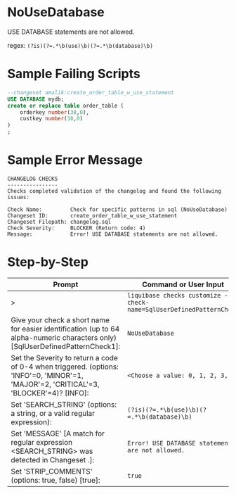 # NoUseDatabase

USE DATABASE statements are not allowed.

regex: `(?is)(?=.*\b(use)\b)(?=.*\b(database)\b)`

# Sample Failing Scripts
``` sql
--changeset amalik:create_order_table_w_use_statement
USE DATABASE mydb;
create or replace table order_table (
    orderkey number(38,0),
    custkey number(38,0)
)
;
```

# Sample Error Message
``` 
CHANGELOG CHECKS
----------------
Checks completed validation of the changelog and found the following issues:

Check Name:         Check for specific patterns in sql (NoUseDatabase)
Changeset ID:       create_order_table_w_use_statement
Changeset Filepath: changelog.sql
Check Severity:     BLOCKER (Return code: 4)
Message:            Error! USE DATABASE statements are not allowed.
```

# Step-by-Step
| Prompt | Command or User Input |
| ------ | ----------------------|
| > | `liquibase checks customize --check-name=SqlUserDefinedPatternCheck` |
| Give your check a short name for easier identification (up to 64 alpha-numeric characters only) [SqlUserDefinedPatternCheck1]: | `NoUseDatabase` |
| Set the Severity to return a code of 0-4 when triggered. (options: 'INFO'=0, 'MINOR'=1, 'MAJOR'=2, 'CRITICAL'=3, 'BLOCKER'=4)? [INFO]: | `<Choose a value: 0, 1, 2, 3, 4>` |
| Set 'SEARCH_STRING' (options: a string, or a valid regular expression): | `(?is)(?=.*\b(use)\b)(?=.*\b(database)\b)` |
| Set 'MESSAGE' [A match for regular expression <SEARCH_STRING> was detected in Changeset <CHANGESET>.]: | `Error! USE DATABASE statements are not allowed.` |
| Set 'STRIP_COMMENTS' (options: true, false) [true]: | `true` |
